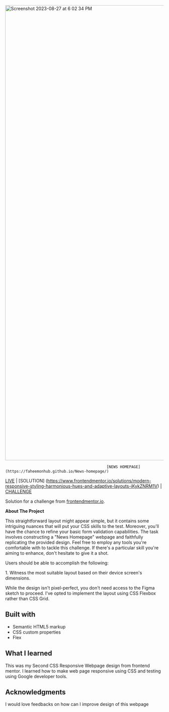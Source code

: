 <img width="1440" alt="Screenshot 2023-08-27 at 6 02 34 PM" src="https://github.com/FaheemOnHub/News-homepage/assets/35933338/fbbf06bc-5c70-4192-83b5-bc1b86a64976">


                                                 [NEWS HOMEPAGE](https://faheemonhub.github.io/News-homepage/)

[LIVE](https://faheemonhub.github.io/News-homepage/) | [SOLUTION] (https://www.frontendmentor.io/solutions/modern-responsive-styling-harmonious-hues-and-adaptive-layouts-iKykZNRM1V) | [CHALLENGE](https://www.frontendmentor.io/challenges/news-homepage-H6SWTa1MFl)

Solution for a challenge from [frontendmentor.io](https://www.frontendmentor.io/challenges/pricing-component-with-toggle-8vPwRMIC).

**About The Project**

This straightforward layout might appear simple, but it contains some intriguing nuances that will put your CSS skills to the test. Moreover, you'll have the chance to refine your basic form validation capabilities. The task involves constructing a "News Homepage" webpage and faithfully replicating the provided design. Feel free to employ any tools you're comfortable with to tackle this challenge. If there's a particular skill you're aiming to enhance, don't hesitate to give it a shot.

Users should be able to accomplish the following:

1\. Witness the most suitable layout based on their device screen's dimensions.

While the design isn't pixel-perfect, you don't need access to the Figma sketch to proceed. I've opted to implement the layout using CSS Flexbox rather than CSS Grid.
##
## **Built with**
- Semantic HTML5 markup
- CSS custom properties
- Flex
## **What I learned**
This was my Second CSS Responsive Webpage design from frontend mentor. I learned how to make web page responsive using CSS and testing using Google developer tools.

## **Acknowledgments**
I would love feedbacks on how can I improve design of this webpage


